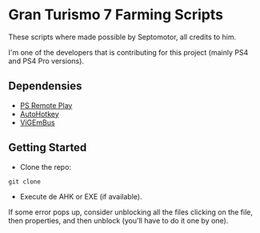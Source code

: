 # Gran Turismo 7 Farming Scripts

These scripts where made possible by Septomotor, all credits to him.

I'm one of the developers that is contributing for this project (mainly PS4 and PS4 Pro versions).

## Dependensies
- [PS Remote Play](https://www.playstation.com/en-us/remote-play/)
- [AutoHotkey](https://www.autohotkey.com/)
- [ViGEmBus](https://github.com/ViGEm/ViGEmBus)

## Getting Started

- Clone the repo:
```
git clone 
```

- Execute de AHK or EXE (if available). 

If some error pops up, consider unblocking all the files clicking on the file, then properties, and then unblock (you'll have to do it one by one).
